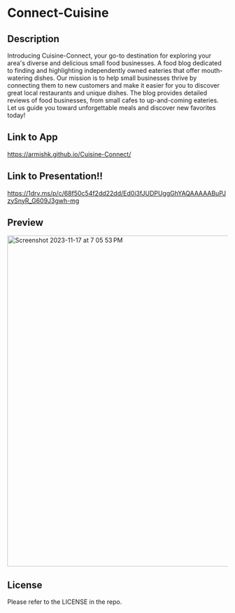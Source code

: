 # Connect-Cuisine
## Description
Introducing Cuisine-Connect, your go-to destination for exploring your area's diverse and delicious small food businesses. A food blog dedicated to finding and highlighting independently owned eateries that offer mouth-watering dishes. Our mission is to help small businesses thrive by connecting them to new customers and make it easier for you to discover great local restaurants and unique dishes. The blog provides detailed reviews of food businesses, from small cafes to up-and-coming eateries. Let us guide you toward unforgettable meals and discover new favorites today!
## Link to App
https://armishk.github.io/Cuisine-Connect/
## Link to Presentation!!
https://1drv.ms/p/c/68f50c54f2dd22dd/Ed0i3fJUDPUggGhYAQAAAAABuPJzySnyR_G609J3gwh-mg

## Preview
<img width="755" alt="Screenshot 2023-11-17 at 7 05 53 PM" src="https://github.com/Armishk/Cuisine-Connect/assets/134334179/586b20be-d6ef-4709-9b31-be12e8af6962">

## License
Please refer to the LICENSE in the repo.
